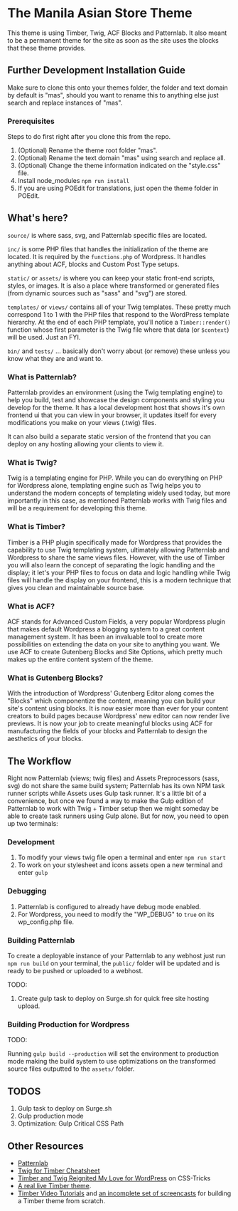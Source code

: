 
# The Manila Asian Store Theme

This theme is using Timber, Twig, ACF Blocks and Patternlab. It also meant to be a permanent theme for the site as soon as the site uses the blocks that these theme provides.

## Further Development Installation Guide

Make sure to clone this onto your themes folder, the folder and text domain by default is "mas", should you want to rename this to anything else just search and replace instances of "mas".

### Prerequisites

Steps to do first right after you clone this from the repo.

1. (Optional) Rename the theme root folder "mas".
2. (Optional) Rename the text domain "mas" using search and replace all.
3. (Optional) Change the theme information indicated on the "style.css" file.
4. Install node_modules `npm run install`
5. If you are using POEdit for translations, just open the theme folder in POEdit.

## What's here?

`source/` is where sass, svg, and Patternlab specific files are located.

`inc/` is some PHP files that handles the initialization of the theme are located. It is required by the `functions.php` of Wordpress. It handles anything about ACF, blocks and Custom Post Type setups.

`static/` or `assets/` is where you can keep your static front-end scripts, styles, or images. It is also a place where transformed or generated files (from dynamic sources such as "sass" and "svg") are stored.

`templates/` or `views/` contains all of your Twig templates. These pretty much correspond 1 to 1 with the PHP files that respond to the WordPress template hierarchy. At the end of each PHP template, you'll notice a `Timber::render()` function whose first parameter is the Twig file where that data (or `$context`) will be used. Just an FYI.

`bin/` and `tests/` ... basically don't worry about (or remove) these unless you know what they are and want to.

### What is Patternlab?

Patternlab provides an environment (using the Twig templating engine) to help you build, test and showcase the design components and styling you develop for the theme. It has a local development host that shows it's own frontend ui that you can view in your browser, it updates itself for every modifications you make on your views (.twig) files.

It can also build a separate static version of the frontend that you can deploy on any hosting allowing your clients to view it.

### What is Twig?

Twig is a templating engine for PHP. While you can do everything on PHP for Wordpress alone, templating engine such as Twig helps you to understand the modern concepts of templating widely used today, but more importantly in this case, as mentioned Patternlab works with Twig files and will be a requirement for developing this theme.

### What is Timber?

Timber is a PHP plugin specifically made for Wordpress that provides the capability to use Twig templating system, ultimately allowing Patternlab and Wordpress to share the same views files. However, with the use of Timber you will also learn the concept of separating the logic handling and the display; it let's your PHP files to focus on data and logic handling while Twig files will handle the display on your frontend, this is a modern technique that gives you clean and maintainable source base.                                                                             

### What is ACF?

ACF stands for Advanced Custom Fields, a very popular Wordpress plugin that makes default Wordpress a blogging system to a great content management system. It has been an invaluable tool to create more possibilities on extending the data on your site to anything you want. We use ACF to create Gutenberg Blocks and Site Options, which pretty much makes up the entire content system of the theme.

### What is Gutenberg Blocks?

With the introduction of Wordpress' Gutenberg Editor along comes the "Blocks" 
which componentize the content, meaning you can build your site's content using blocks. It is now easier more than ever for your content creators to build pages because Wordpress' new editor can now render live previews. It is now your job to create meaningful blocks using ACF for manufacturing the fields of your blocks and Patternlab to design the aesthetics of your blocks.

## The Workflow

Right now Patternlab (views; twig files) and Assets Preprocessors (sass, svg) do not share the same build system; Patternlab has its own NPM task runner scripts while Assets uses Gulp task runner. It's a little bit of a convenience, but once we found a way to make the Gulp edition of Patternlab to work with Twig + Timber setup then we might someday be able to create task runners using Gulp alone. But for now, you need to open up two terminals:

### Development

1. To modify your views twig file open a terminal and enter `npm run start`
2. To work on your stylesheet and icons assets open a new terminal and enter `gulp`

### Debugging

1. Patternlab is configured to already have debug mode enabled.
2. For Wordpress, you need to modify the "WP_DEBUG" to `true` on its wp_config.php file.

### Building Patternlab

To create a deployable instance of your Patternlab to any webhost just run `npm run build` on your terminal, the `public/` folder will be updated and is ready to be pushed or uploaded to a webhost.

TODO:

1. Create gulp task to deploy on Surge.sh for quick free site hosting upload.

### Building Production for Wordpress

TODO: 

Running `gulp build --production` will set the environment to production mode making the build system to use optimizations on the transformed source files outputted to the `assets/` folder.


## TODOS

1. Gulp task to deploy on Surge.sh
2. Gulp production mode
3. Optimization: Gulp Critical CSS Path


## Other Resources

* [Patternlab](https://patternlab.io/docs/overview-of-patterns/)  
* [Twig for Timber Cheatsheet](http://notlaura.com/the-twig-for-timber-cheatsheet/)
* [Timber and Twig Reignited My Love for WordPress](https://css-tricks.com/timber-and-twig-reignited-my-love-for-wordpress/) on CSS-Tricks
* [A real live Timber theme](https://github.com/laras126/yuling-theme).
* [Timber Video Tutorials](http://timber.github.io/timber/#video-tutorials) and [an incomplete set of screencasts](https://www.youtube.com/playlist?list=PLuIlodXmVQ6pkqWyR6mtQ5gQZ6BrnuFx-) for building a Timber theme from scratch.

